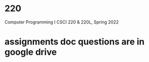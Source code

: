 # 220
Computer Programming I
CSCI 220 & 220L, Spring 2022
# assignments doc questions are in google drive
